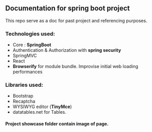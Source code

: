 ## Documentation for spring boot project

This repo serve as a doc for past project and referencing purposes.

### Technologies used: 
- Core : **SpringBoot**
- Authentication & Authorization with **spring security**
- SpringMVC
- React 
- **Browserify** for module bundle. Improvise initial web loading performances

### Libraries used:
- Bootstrap
- Recaptcha
- WYSIWYG editor (**TinyMce**)
- datatables.net for Tables.



#### Project showcase folder contain image of page.
